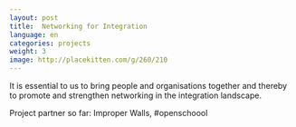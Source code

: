 ```yaml
---
layout: post
title:  Networking for Integration
language: en
categories: projects
weight: 3
image: http://placekitten.com/g/260/210
---
```


It is essential to us to bring people and organisations together and thereby to promote and strengthen networking in the integration landscape.

Project partner so far: Improper Walls, #openschoool
